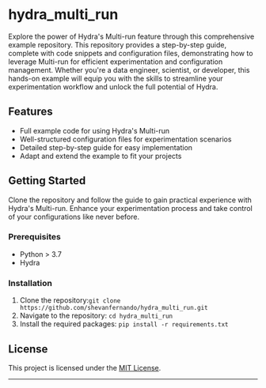 # hydra_multi_run

Explore the power of Hydra's Multi-run feature through this comprehensive example repository. This repository provides a step-by-step guide, complete with code snippets and configuration files, demonstrating how to leverage Multi-run for efficient experimentation and configuration management. Whether you're a data engineer, scientist, or developer, this hands-on example will equip you with the skills to streamline your experimentation workflow and unlock the full potential of Hydra.

## Features

- Full example code for using Hydra's Multi-run
- Well-structured configuration files for experimentation scenarios
- Detailed step-by-step guide for easy implementation
- Adapt and extend the example to fit your projects

## Getting Started

Clone the repository and follow the guide to gain practical experience with Hydra's Multi-run. Enhance your experimentation process and take control of your configurations like never before.

### Prerequisites

- Python > 3.7
- Hydra

### Installation

1. Clone the repository:``git clone https://github.com/shevanfernando/hydra_multi_run.git``
2. Navigate to the repository: ``cd hydra_multi_run``
3. Install the required packages: ``pip install -r requirements.txt``

## License

This project is licensed under the [MIT License](LICENSE.md).

---
